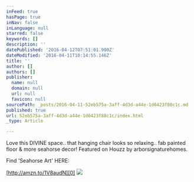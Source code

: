 ```yaml
---
inFeed: true
hasPage: true
inNav: false
inLanguage: null
starred: false
keywords: []
description: ''
datePublished: '2016-04-12T07:51:01.900Z'
dateModified: '2016-04-11T10:14:55.146Z'
title: ''
author: []
authors: []
publisher:
  name: null
  domain: null
  url: null
  favicon: null
sourcePath: _posts/2016-04-11-52eb575a-3aff-4d3d-a44e-1d6423f88c1c.md
published: true
url: 52eb575a-3aff-4d3d-a44e-1d6423f88c1c/index.html
_type: Article

---
```

Love this DIVINE space.. that hanging chair looks so relaxing.. fab painted floor & more seahorse decor! Featured on Houzz by arborsignaturehomes.

Find 'Seahorse Art' HERE:

[http://amzn.to/1V8audN][0]
![](https://the-grid-user-content.s3-us-west-2.amazonaws.com/a18137a1-1511-4af9-9954-618edd1e419d.png)

[0]: http://amzn.to/1V8audN